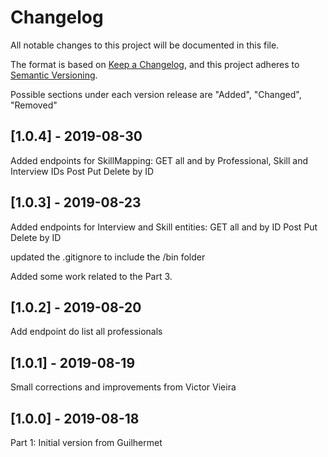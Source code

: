 # Changelog
All notable changes to this project will be documented in this file.

The format is based on [Keep a Changelog](https://keepachangelog.com/en/1.0.0/),
and this project adheres to [Semantic Versioning](https://semver.org/spec/v2.0.0.html).

Possible sections under each version release are "Added", "Changed", "Removed"

## [1.0.4] - 2019-08-30
Added endpoints for SkillMapping:
GET all and by Professional, Skill and Interview IDs
Post
Put 
Delete by ID


## [1.0.3] - 2019-08-23
Added endpoints for Interview and Skill entities:
GET all and by ID
Post
Put 
Delete by ID

updated the .gitignore to include the /bin folder

Added some work related to the Part 3.

## [1.0.2] - 2019-08-20
Add endpoint do list all professionals
## [1.0.1] - 2019-08-19
Small corrections and improvements from Victor Vieira
## [1.0.0] - 2019-08-18
Part 1: Initial version from Guilhermet